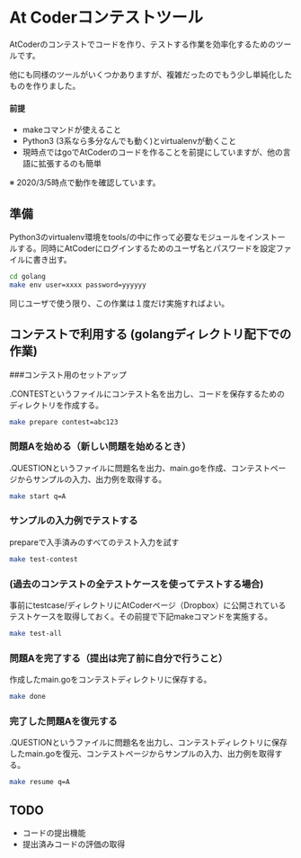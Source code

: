 # At Coderコンテストツール

AtCoderのコンテストでコードを作り、テストする作業を効率化するためのツールです。

他にも同様のツールがいくつかありますが、複雑だったのでもう少し単純化したものを作りました。

#### 前提

* makeコマンドが使えること
* Python3 (3系なら多分なんでも動く)とvirtualenvが動くこと
* 現時点ではgoでAtCoderのコードを作ることを前提にしていますが、他の言語に拡張するのも簡単



※ 2020/3/5時点で動作を確認しています。



## 準備

Python3のvirtualenv環境をtools/の中に作って必要なモジュールをインストールする。同時にAtCoderにログインするためのユーザ名とパスワードを設定ファイルに書き出す。

```bash
cd golang
make env user=xxxx password=yyyyyy
```

同じユーザで使う限り、この作業は１度だけ実施すればよい。



## コンテストで利用する (golangディレクトリ配下での作業)

###コンテスト用のセットアップ

.CONTESTというファイルにコンテスト名を出力し、コードを保存するためのディレクトリを作成する。

```bash
make prepare contest=abc123
```



### 問題Aを始める（新しい問題を始めるとき）

.QUESTIONというファイルに問題名を出力、main.goを作成、コンテストページからサンプルの入力、出力例を取得する。

```bash
make start q=A
```



### サンプルの入力例でテストする

prepareで入手済みのすべてのテスト入力を試す

```bash
make test-contest
```



### (過去のコンテストの全テストケースを使ってテストする場合)

事前にtestcase/ディレクトリにAtCoderページ（Dropbox）に公開されているテストケースを取得しておく。その前提で下記makeコマンドを実施する。

```bash
make test-all
```



### 問題Aを完了する（提出は完了前に自分で行うこと）

作成したmain.goをコンテストディレクトリに保存する。

```bash
make done
```



### 完了した問題Aを復元する

.QUESTIONというファイルに問題名を出力し、コンテストディレクトリに保存したmain.goを復元、コンテストページからサンプルの入力、出力例を取得する。

```bash
make resume q=A
```



## TODO

* コードの提出機能
* 提出済みコードの評価の取得



